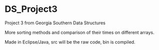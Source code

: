 # DS_Project3
Project 3 from Georgia Southern Data Structures


More sorting methods and comparison of their times on different arrays.

Made in Eclipse/Java, src will be the raw code, bin is compiled.
